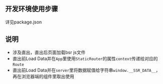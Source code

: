 ## 开发环境使用步骤

详见package.json


## 说明

- 涉及直出，直出后页面加载bsr js文件
- 直出前Load Data并在`App`里使用`StaticRouter`的属性`context`传递给对应的`Route`
- 直出前Load Data并在`server`里将数据赋值给字符串`window.__SSR_DATA__`，再在浏览器端的组件里取出使用